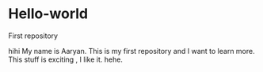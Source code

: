 # Hello-world
First repository

hihi
My name is Aaryan.
This is my first repository and I want to learn more.
This stuff is exciting , I like it.
hehe.
